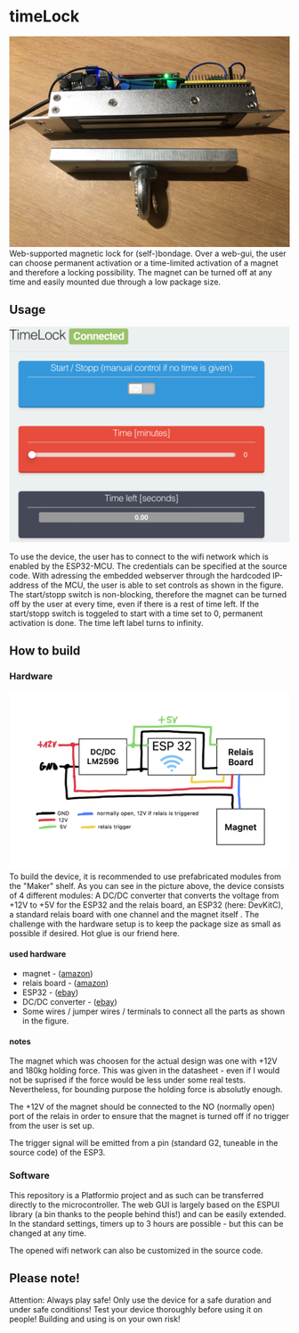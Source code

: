 # timeLock
![overview](misc/overview.jpeg)
Web-supported magnetic lock for (self-)bondage. Over a web-gui, the user can choose permanent activation or a time-limited activation of a magnet and therefore a locking possibility. The magnet can be turned off at any time and easily mounted due through a low package size.

## Usage
![gui](misc/gui.jpeg)

To use the device, the user has to connect to the wifi network which is enabled by the ESP32-MCU. The credentials can be specified at the source code. 
With adressing the embedded webserver through the hardcoded IP-address of the MCU, the user is able to set controls as shown in the figure. The start/stopp switch is non-blocking, therefore the magnet can be turned off by the user at every time, even if there is a rest of time left. If the start/stopp switch is toggeled to start with a time set to 0, permanent activation is done. The time left label turns to infinity.

## How to build
### Hardware
![shem](misc/shem.png)
To build the device, it is recommended to use prefabricated modules from the "Maker" shelf. As you can see in the picture above, the device consists of 4 different modules: A DC/DC converter that converts the voltage from +12V to +5V for the ESP32 and the relais board, an ESP32 (here: DevKitC), a standard relais board with one channel and the magnet itself . The challenge with the hardware setup is to keep the package size as small as possible if desired. Hot glue is our friend here.

#### used hardware
- magnet - ([amazon](https://www.amazon.de/gp/product/B08NCYPHH7/ref=ppx_yo_dt_b_asin_title_o02_s02?ie=UTF8&psc=1))
- relais board - ([amazon](https://www.amazon.de/gp/product/B07XY2C5M5/ref=ppx_yo_dt_b_asin_title_o02_s04?ie=UTF8&psc=1))
- ESP32 - ([ebay](https://www.ebay.com/itm/285477078111))
- DC/DC converter - ([ebay](https://www.ebay.com/itm/385172480906))
- Some wires / jumper wires / terminals to connect all the parts as shown in the figure.

#### notes

The magnet which was choosen for the actual design was one with +12V and 180kg holding force. This was given in the datasheet - even if I would not be suprised if the force would be less under some real tests. Nevertheless, for bounding purpose the holding force is absolutly enough.

The +12V of the magnet should be connected to the NO (normally open) port of the relais in order to ensure that the magnet is turned off if no trigger from the user is set up. 

The trigger signal will be emitted from a pin (standard G2, tuneable in the source code) of the ESP3.

### Software
This repository is a Platformio project and as such can be transferred directly to the microcontroller. The web GUI is largely based on the ESPUI library (a bin thanks to the people behind this!) and can be easily extended. In the standard settings, timers up to 3 hours are possible - but this can be changed at any time. 

The opened wifi network can also be customized in the source code. 

## Please note!
Attention: Always play safe! Only use the device for a safe duration and under safe conditions! Test your device thoroughly before using it on people! Building and using is on your own risk!
